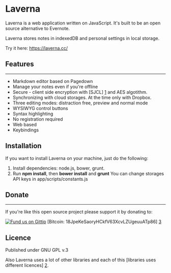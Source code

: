 # Laverna

Laverna is a web application written on JavaScript. It's built to be an open source alternative to Evernote.

Laverna stores notes in indexedDB and personal settings in local storage.

Try it here: https://laverna.cc/

## Features
-----------

* Markdown editor based on Pagedown
* Manage your notes even if you're offline
* Secure - client side encryption with [SJCL] [1] and AES algotithm.
* Synchronizing with cloud storages. At the time only with Dropbox.
* Three editing modes: distraction free, preview and normal mode
* WYSIWYG control buttons
* Syntax highlighting
* No registration required
* Web based
* Keybindings

## Installation
If you want to install Laverna on your machine, just do the following:
1. Install dependencies: node.js, bower, grunt.
2. Run **npm install**, then **bower install** and **grunt**
You can change storages API keys in app/scripts/constants.js

## Donate
---------------
If you're like this open source project please support it by donating to:

[![Fund us on Gittip](https://raw.github.com/gittip/www.gittip.com/master/www/assets/gittip.png)](https://www.gittip.com/Laverna/ "Fund us on Gittip")
[Bitcoin: 18JpeKeSaoryHCkfV63XcvLZUgeuuATp86] [3]

## Licence
Published under GNU GPL v.3

Also Laverna uses a lot of other libraries and each of this [libraries uses different licences] [2].

[1]: http://bitwiseshiftleft.github.io/sjcl/
[2]: https://github.com/Laverna/laverna/blob/master/bower.json
[3]: bitcoin:18JpeKeSaoryHCkfV63XcvLZUgeuuATp86
[4]: https://www.gittip.com/Laverna/
